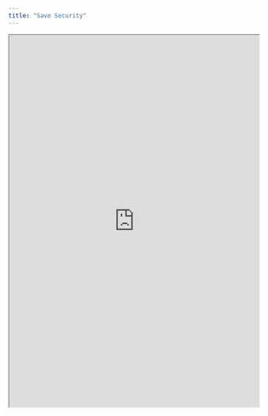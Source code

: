 ```yaml
---
title: "Save Security"
---
```



<iframe height="750" width="100%" src="https://ewelton.github.io/ktest/wiki.html#Save%20Security"></iframe>
